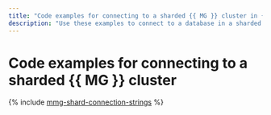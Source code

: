 ```yaml
---
title: "Code examples for connecting to a sharded {{ MG }} cluster in {{ mmg-full-name }}"
description: "Use these examples to connect to a database in a sharded {{ MG }} cluster from your app code."
---
```


# Code examples for connecting to a sharded {{ MG }} cluster

{% include [mmg-shard-connection-strings](../../../_includes/mdb/mmg/shard-conn-strings.md) %}
